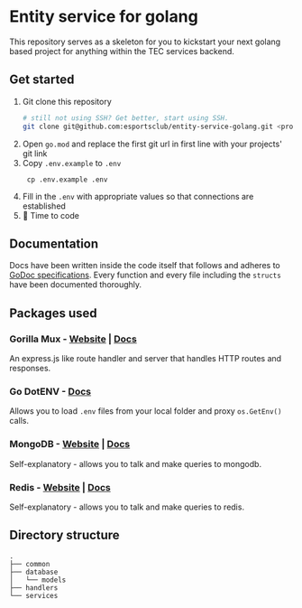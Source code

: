 # Entity service for golang

This repository serves as a skeleton for you to kickstart your next golang based project 
for anything within the TEC services backend.

## Get started

1. Git clone this repository
    ```bash
    # still not using SSH? Get better, start using SSH.
    git clone git@github.com:esportsclub/entity-service-golang.git <project_name>
    ```
2. Open `go.mod` and replace the first git url in first line with your projects' git link
3. Copy `.env.example` to `.env`
   ```
    cp .env.example .env
    ```
4. Fill in the `.env` with appropriate values so that connections are established
5. 🚀 Time to code

## Documentation

Docs have been written inside the code itself that follows and adheres to 
[GoDoc specifications](https://go.dev/blog/godoc). Every function and every file including
the `structs` have been documented thoroughly.

## Packages used

### Gorilla Mux - [Website](https://gorilla.github.io) | [Docs](https://github.com/gorilla/mux#examples)

An express.js like route handler and server that handles HTTP routes and responses.

### Go DotENV - [Docs](https://github.com/joho/godotenv)

Allows you to load `.env` files from your local folder and proxy `os.GetEnv()` calls. 

### MongoDB - [Website](https://www.mongodb.com/docs/drivers/go/current/) | [Docs](https://www.mongodb.com/docs/drivers/go/current/quick-reference/)

Self-explanatory - allows you to talk and make queries to mongodb.

### Redis - [Website](https://github.com/redis/go-redis) | [Docs](https://redis.uptrace.dev)

Self-explanatory - allows you to talk and make queries to redis.

## Directory structure

```
.
├── common
├── database
│   └── models
├── handlers
└── services
```
